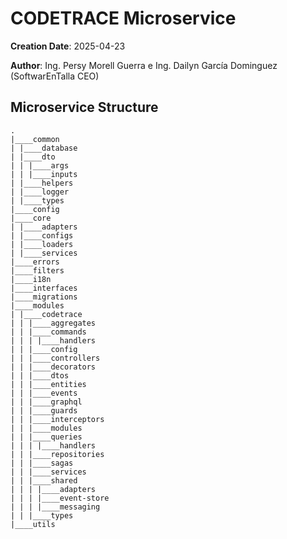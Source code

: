# CODETRACE Microservice

**Creation Date**: 2025-04-23

**Author**: Ing. Persy Morell Guerra e Ing. Dailyn García Dominguez (SoftwarEnTalla CEO)

## Microservice Structure

```plaintext
.
|____common
| |____database
| |____dto
| | |____args
| | |____inputs
| |____helpers
| |____logger
| |____types
|____config
|____core
| |____adapters
| |____configs
| |____loaders
| |____services
|____errors
|____filters
|____i18n
|____interfaces
|____migrations
|____modules
| |____codetrace
| | |____aggregates
| | |____commands
| | | |____handlers
| | |____config
| | |____controllers
| | |____decorators
| | |____dtos
| | |____entities
| | |____events
| | |____graphql
| | |____guards
| | |____interceptors
| | |____modules
| | |____queries
| | | |____handlers
| | |____repositories
| | |____sagas
| | |____services
| | |____shared
| | | |____adapters
| | | |____event-store
| | | |____messaging
| | |____types
|____utils
```
